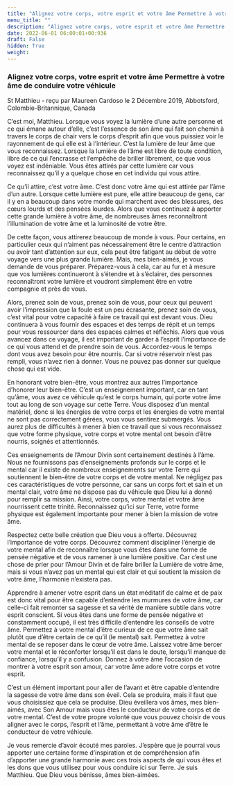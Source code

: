 ```yaml
---
title: "Alignez votre corps, votre esprit et votre âme Permettre à votre âme de conduire votre véhicule"
menu_title: ""
description: "Alignez votre corps, votre esprit et votre âme Permettre à votre âme de conduire votre véhicule"
date: 2022-06-01 06:00:01+00:936
draft: False
hidden: True
weight:
---
```

### Alignez votre corps, votre esprit et votre âme Permettre à votre âme de conduire votre véhicule

St Matthieu - reçu par Maureen Cardoso le 2 Décembre 2019, Abbotsford, Colombie-Britannique, Canada

C’est moi, Matthieu. Lorsque vous voyez la lumière d’une autre personne et ce qui émane autour d’elle, c’est l’essence de son âme qui fait son chemin à travers le corps de chair vers le corps d’esprit afin que vous puissiez voir le rayonnement de qui elle est à l’intérieur. C’est la lumière de leur âme que vous reconnaissez. Lorsque la lumière de l’âme est libre de toute condition, libre de ce qui l’encrasse et l’empêche de briller librement, ce que vous voyez est indéniable. Vous êtes attirés par cette lumière car vous reconnaissez qu’il y a quelque chose en cet individu qui vous attire.

Ce qu’il attire, c’est votre âme. C’est donc votre âme qui est attirée par l’âme d’un autre. Lorsque cette lumière est pure, elle attire beaucoup de gens, car il y en a beaucoup dans votre monde qui marchent avec des blessures, des cœurs lourds et des pensées lourdes. Alors que vous continuez à apporter cette grande lumière à votre âme, de nombreuses âmes reconnaîtront l’illumination de votre âme et la luminosité de votre être.

De cette façon, vous attirerez beaucoup de monde à vous. Pour certains, en particulier ceux qui n’aiment pas nécessairement être le centre d’attraction ou avoir tant d’attention sur eux, cela peut être fatigant au début de votre voyage vers une plus grande lumière. Mais, mes bien-aimés, je vous demande de vous préparer. Préparez-vous à cela, car au fur et à mesure que vos lumières continueront à s’étendre et à s’éclairer, des personnes reconnaîtront votre lumière et voudront simplement être en votre compagnie et près de vous.

Alors, prenez soin de vous, prenez soin de vous, pour ceux qui peuvent avoir l’impression que la foule est un peu écrasante, prenez soin de vous, c’est vital pour votre capacité à faire ce travail qui est devant vous. Dieu continuera à vous fournir des espaces et des temps de répit et un temps pour vous ressourcer dans des espaces calmes et réfléchis. Alors que vous avancez dans ce voyage, il est important de garder à l’esprit l’importance de ce qui vous attend et de prendre soin de vous. Accordez-vous le temps dont vous avez besoin pour être nourris. Car si votre réservoir n’est pas rempli, vous n’avez rien à donner. Vous ne pouvez pas donner sur quelque chose qui est vide.

En honorant votre bien-être, vous montrez aux autres l’importance d’honorer leur bien-être. C’est un enseignement important, car en tant qu’âme, vous avez ce véhicule qu’est le corps humain, qui porte votre âme tout au long de son voyage sur cette Terre. Vous disposez d’un mental matériel, donc si les énergies de votre corps et les énergies de votre mental ne sont pas correctement gérées, vous vous sentirez submergés. Vous aurez plus de difficultés à mener à bien ce travail que si vous reconnaissez que votre forme physique, votre corps et votre mental ont besoin d’être nourris, soignés et attentionnés.

Ces enseignements de l’Amour Divin sont certainement destinés à l’âme. Nous ne fournissons pas d’enseignements profonds sur le corps et le mental car il existe de nombreux enseignements sur votre Terre qui soutiennent le bien-être de votre corps et de votre mental. Ne négligez pas ces caractéristiques de votre personne, car sans un corps fort et sain et un mental clair, votre âme ne dispose pas du véhicule que Dieu lui a donné pour remplir sa mission. Ainsi, votre corps, votre mental et votre âme nourrissent cette trinité. Reconnaissez qu’ici sur Terre, votre forme physique est également importante pour mener à bien la mission de votre âme.

Respectez cette belle création que Dieu vous a offerte. Découvrez l’importance de votre corps. Découvrez comment discipliner l’énergie de votre mental afin de reconnaître lorsque vous êtes dans une forme de pensée négative et de vous ramener à une lumière positive. Car c’est une chose de prier pour l’Amour Divin et de faire briller la Lumière de votre âme, mais si vous n’avez pas un mental qui est clair et qui soutient la mission de votre âme, l’harmonie n’existera pas.

Apprendre à amener votre esprit dans un état méditatif de calme et de paix est donc vital pour être capable d’entendre les murmures de votre âme, car celle-ci fait remonter sa sagesse et sa vérité de manière subtile dans votre esprit conscient. Si vous êtes dans une forme de pensée négative et constamment occupé, il est très difficile d’entendre les conseils de votre âme. Permettez à votre mental d’être curieux de ce que votre âme sait plutôt que d’être certain de ce qu’il (le mental) sait. Permettez à votre mental de se reposer dans le cœur de votre âme. Laissez votre âme bercer votre mental et le réconforter lorsqu’il est dans le doute, lorsqu’il manque de confiance, lorsqu’il y a confusion. Donnez à votre âme l’occasion de montrer à votre esprit son amour, car votre âme adore votre corps et votre esprit.

C’est un élément important pour aller de l’avant et être capable d’entendre la sagesse de votre âme dans son éveil. Cela se produira, mais il faut que vous choisissiez que cela se produise. Dieu éveillera vos âmes, mes bien-aimés, avec Son Amour mais vous êtes le conducteur de votre corps et de votre mental. C’est de votre propre volonté que vous pouvez choisir de vous aligner avec le corps, l’esprit et l’âme, permettant à votre âme d’être le conducteur de votre véhicule.

Je vous remercie d’avoir écouté mes paroles. J’espère que je pourrai vous apporter une certaine forme d’inspiration et de compréhension afin d’apporter une grande harmonie avec ces trois aspects de qui vous êtes et les dons que vous utilisez pour vous conduire ici sur Terre. Je suis Matthieu. Que Dieu vous bénisse, âmes bien-aimées.



